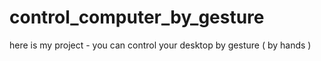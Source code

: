 # control_computer_by_gesture
here is my project - you can control your desktop by gesture ( by hands )
